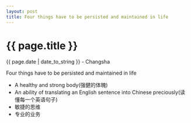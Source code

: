 ```yaml
---
layout: post
title: Four things have to be persisted and maintained in life
---
```


{{ page.title }}
================

<p class="meta">{{ page.date | date_to_string }} - Changsha</p>

Four things have to be persisted and maintained in life
+ A healthy and strong body(强健的体魄)  
+ An ability of translating an English sentence into Chinese preciously(读懂每一个英语句子)
+ 敏捷的思维
+ 专业的业务